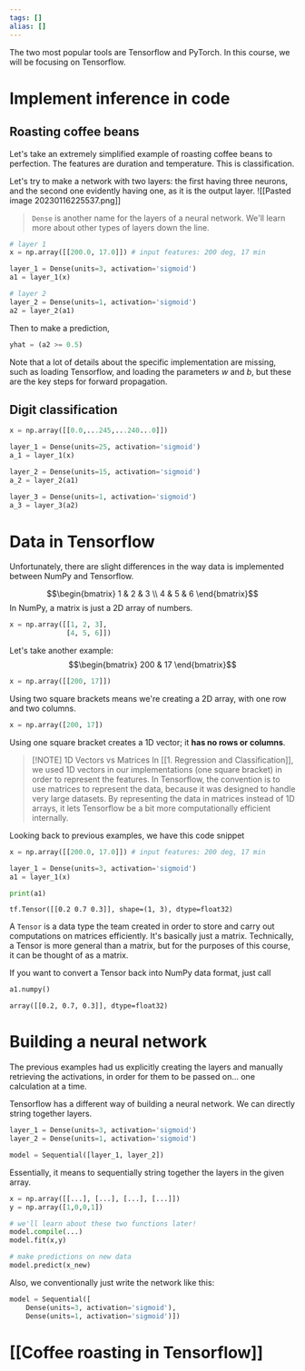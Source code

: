 ```yaml
---
tags: []
alias: []
---
```

The two most popular tools are Tensorflow and PyTorch. In this course, we will be focusing on Tensorflow. 

# Implement inference in code
## Roasting coffee beans
Let's take an extremely simplified example of roasting coffee beans to perfection.
The features are duration and temperature. This is classification.

Let's try to make a network with two layers: the first having three neurons, and the second one evidently having one, as it is the output layer. 
![[Pasted image 20230116225537.png]]
>  `Dense` is another name for the layers of a neural network. We'll learn more about other types of layers down the line. 
```python
# layer 1
x = np.array([[200.0, 17.0]]) # input features: 200 deg, 17 min

layer_1 = Dense(units=3, activation='sigmoid')
a1 = layer_1(x)
```

```python
# layer 2
layer_2 = Dense(units=1, activation='sigmoid')
a2 = layer_2(a1)
```

Then to make a prediction,
```python
yhat = (a2 >= 0.5)
```

Note that a lot of details about the specific implementation are missing, such as loading Tensorflow, and loading the parameters $w$ and $b$, but these are the key steps for forward propagation.

## Digit classification
```python
x = np.array([[0.0,...245,...240...0]])

layer_1 = Dense(units=25, activation='sigmoid')
a_1 = layer_1(x)

layer_2 = Dense(units=15, activation='sigmoid')
a_2 = layer_2(a1)

layer_3 = Dense(units=1, activation='sigmoid')
a_3 = layer_3(a2)
```

# Data in Tensorflow
Unfortunately, there are slight differences in the way data is implemented between NumPy and Tensorflow. 

$$\begin{bmatrix}
1 & 2 & 3 \\ 4 & 5 & 6
\end{bmatrix}$$
In NumPy, a matrix is just a 2D array of numbers.
```python
x = np.array([[1, 2, 3],
			  [4, 5, 6]])
```

Let's take another example:
$$\begin{bmatrix}
200 & 17
\end{bmatrix}$$
```python
x = np.array([[200, 17]])
```
Using two square brackets means we're creating a 2D array, with one row and two columns.

```python
x = np.array([200, 17])
```
Using one square bracket creates a 1D vector; it **has no rows or columns**.


> [!NOTE] 1D Vectors vs Matrices
> In [[1. Regression and Classification]], we used 1D vectors in our implementations (one square bracket) in order to represent the features. 
> In Tensorflow, the convention is to use matrices to represent the data, because it was designed to handle very large datasets. By representing the data in matrices instead of 1D arrays, it lets Tensorflow be a bit more computationally efficient internally. 

Looking back to previous examples, we have this code snippet
```python
x = np.array([[200.0, 17.0]]) # input features: 200 deg, 17 min

layer_1 = Dense(units=3, activation='sigmoid')
a1 = layer_1(x)

print(a1)
```
```
tf.Tensor([[0.2 0.7 0.3]], shape=(1, 3), dtype=float32)
```
A `Tensor` is a data type the team created in order to store and carry out computations on matrices efficiently. It's basically just a matrix. 
Technically, a Tensor is more general than a matrix, but for the purposes of this course, it can be thought of as a matrix. 

If you want to convert a Tensor back into NumPy data format, just call
```python
a1.numpy()
```
```
array([[0.2, 0.7, 0.3]], dtype=float32)
```

# Building a neural network
The previous examples had us explicitly creating the layers and manually retrieving the activations, in order for them to be passed on... one calculation at a time.

Tensorflow has a different way of building a neural network. We can directly string together layers.
```python
layer_1 = Dense(units=3, activation='sigmoid')
layer_2 = Dense(units=1, activation='sigmoid')

model = Sequential([layer_1, layer_2])
```
Essentially, it means to sequentially string together the layers in the given array. 
```python
x = np.array([[...], [...], [...], [...]])
y = np.array([1,0,0,1])

# we'll learn about these two functions later!
model.compile(...)
model.fit(x,y)

# make predictions on new data
model.predict(x_new)
```

Also, we conventionally just write the network like this:
```python
model = Sequential([
	Dense(units=3, activation='sigmoid'),
	Dense(units=1, activation='sigmoid')])
```

# [[Coffee roasting in Tensorflow]]